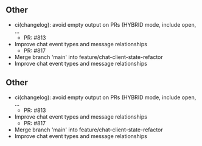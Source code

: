 ## Other

- ci(changelog): avoid empty output on PRs (HYBRID mode, include open, …
   - PR: #813
- Improve chat event types and message relationships
   - PR: #817
- Merge branch 'main' into feature/chat-client-state-refactor
- Improve chat event types and message relationships



## Other
- ci(changelog): avoid empty output on PRs (HYBRID mode, include open, …
   - PR: #813
- Improve chat event types and message relationships
   - PR: #817
- Merge branch 'main' into feature/chat-client-state-refactor
- Improve chat event types and message relationships
